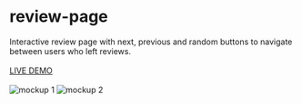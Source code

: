 # review-page
Interactive review page with next, previous and random buttons to navigate between users who left reviews.
<br>
<br>
<a href="https://boodascript.github.io/review-page/" rel="nofollow">LIVE DEMO</a>
<br>
<br>
![mockup 1](https://user-images.githubusercontent.com/80648658/184154760-8954f260-fbdb-493b-b281-423ad5ec3446.PNG)
![mockup 2](https://user-images.githubusercontent.com/80648658/184154770-2eddeeff-a744-4171-9b01-f04156bdffc0.PNG)
